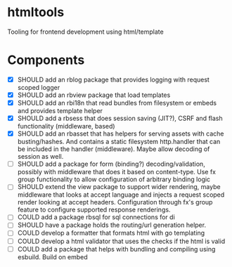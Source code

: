 # htmltools
Tooling for frontend development using html/template

# Components
- [x] SHOULD add an rblog package that provides logging with request scoped logger
- [x] SHOULD add an rbview package that load templates
- [x] SHOULD add an rbi18n that read bundles from filesystem or embeds and provides template helper
- [x] SHOULD add a rbsess that does session saving (JIT?), CSRF and flash functionality (middleware, based)
- [x] SHOULD add an rbasset that has helpers for serving assets with cache busting/hashes. And contains a static filesystem http.handler that can be included in the handler (middleware). Maybe allow decoding of session as well.
- [ ] SHOULD add a package for form (binding?) decoding/validation, possibly with middleware that does it based on content-type. Use fx group functionality to allow configuration of arbitrary binding logic
- [ ] SHOULD extend the view package to support wider rendering, maybe middleware that looks at accept language and injects a request scoped render looking at accept headers. Configuration through fx's group feature to configure supported response renderings.
- [ ] COULD add a package rbsql for sql connections for di
- [ ] SHOULD have a package holds the routing/url generation helper. 
- [ ] COULD develop a formatter that formats html with go templating
- [ ] COULD develop a html validator that uses the checks if the html is valid
- [ ] COULD add a package that helps with bundling and compiling using esbuild. Build on embed